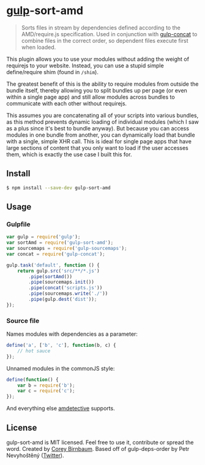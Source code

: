 # [gulp](http://gulpjs.com)-sort-amd

> Sorts files in stream by dependencies defined according to the AMD/require.js specification. Used in conjunction with [gulp-concat](https://github.com/wearefractal/gulp-concat) to combine files in the correct order, so dependent files execute first when loaded.

This plugin allows you to use your modules without adding the weight of requirejs to your website. Instead, you can use a stupid simple define/require shim (found in `/shim`).

The greatest benefit of this is the ability to require modules from outside the bundle itself, thereby allowing you to split bundles up per page (or even within a single page app) and still allow modules across bundles to communicate with each other without requirejs.

This assumes you are concatenating all of your scripts into various bundles, as this method prevents dynamic loading of individual modules (which I saw as a plus since it's best to bundle anyway). But because you can access modules in one bundle from another, you can dynamically load that bundle with a single, simple XHR call. This is ideal for single page apps that have large sections of content that you only want to load if the user accesses them, which is exactly the use case I built this for.

## Install

```bash
$ npm install --save-dev gulp-sort-amd
```

## Usage

### Gulpfile

```js
var gulp = require('gulp');
var sortAmd = require('gulp-sort-amd');
var sourcemaps = require('gulp-sourcemaps');
var concat = require('gulp-concat');

gulp.task('default', function () {
	return gulp.src('src/**/*.js')
		.pipe(sortAmd())
		.pipe(sourcemaps.init())
        .pipe(concat('scripts.js'))
        .pipe(sourcemaps.write('./'))
		.pipe(gulp.dest('dist'));
});
```

### Source file

Names modules with dependencies as a parameter:
```js
define('a', ['b', 'c'], function(b, c) {
	// hot sauce
});
```

Unnamed modules in the commonJS style:
```js
define(function() {
	var b = require('b');
	var c = require('c');
});
```

And everything else [amdetective](https://github.com/mixu/amdetective) supports.

## License

gulp-sort-amd is MIT licensed. Feel free to use it, contribute or spread the word. Created by [Corey Birnbaum](https://twitter.com/vonWolfehaus). Based off of gulp-deps-order by Petr Nevyhoštěný ([Twitter](https://twitter.com/pnevyk)).
